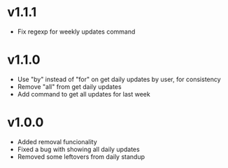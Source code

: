 # v1.1.1
* Fix regexp for weekly updates command

# v1.1.0

* Use "by" instead of "for" on get daily updates by user, for
  consistency
* Remove "all" from get daily updates
* Add command to get all updates for last week

# v1.0.0

* Added removal funcionality
* Fixed a bug with showing all daily updates
* Removed some leftovers from daily standup
